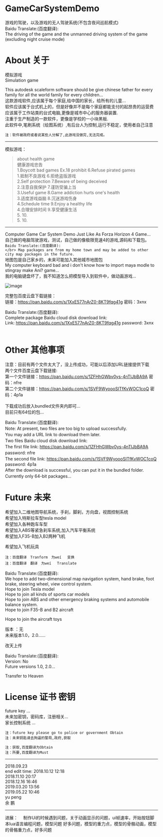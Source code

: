 # GameCarSystemDemo
游戏的驾驶，以及游戏的无人驾驶系统(不包含夜间巡航模式)                                                  </br>
Baidu Translate:(百度翻译):　                                                                        </br>
The driving of the game and the unmanned driving system of the game (excluding night cruise mode)   </br>

# About 关于

模拟游戏</br>
Simulation game</br>

This autodesk scaleform software should be give chinese father for every family for all the world family for every children...</br>
这款游戏软件,应该属于每个家庭,给中国的家长，给所有的儿童...</br>
软件应该属于台式机上的，但是好像并不是每个家庭都能支付的起昂贵的运营费</br>
应该属于工作站类的台式电脑,更像是城市中心的服务器装置.</br>
注重于生产制造的一款软件，更像是学校的一小块黑板.</br>
此软件中,笔刷系统（绘图系统）,有后台人为控制,运行不稳定，使用者自己注意</br>

`注：软件被政府或者说某些人分解了,此游戏没做完,无法完成。`

-----------------------------------------------------------------------------------------------
模拟游戏：
>about health game   </br>
>健康游戏忠告          </br>
>1.Boycott bad games Ex.18 prohibit                          6.Refuse pirated games</br> 
>1.抵制不良游戏                                               6.拒绝盗版游戏</br> 
>2.Self protection                                           7.Beware of being deceived</br> 
>2.注意自我保护                                               7.谨防受骗上当</br> 
>3.Useful game                                               8.Game addiction hurts one's health</br> 
>3.适度游戏益脑                                               8.沉迷游戏伤身</br> 
>4.Schedule time                                             9.Enjoy a healthy life</br> 
>4.合理安排时间                                               9.享受健康生活</br> 
>5.                                                         10.           </br> 
>5.                                                         10.           </br> 
----------------------------------------------------------------------------------------------------

Computer Game Car System Demo Just Like As Forza Horizon 4 Game... </br>
自己做的电脑驾驶游戏，测试，自己做的像极限竞速4的游戏,源码和下载包。 </br>
`Baidu Translate:(百度翻译):                                        </br>
Map packages are from my home town and may be added to other city map packages in the future.`</br>
地图包是自己家乡的，未来可能加入其他城市地图包</br>
My computer keyboard bad and i don't know how to import maya modle to stingray make Ani? game...</br>
我的电脑键盘坏了，我不知道怎么把模型导入到软件中，做动画游戏...</br>

![image](https://github.com/qizhoward/GameCarSystemDemo/blob/master/make.PNG)

完整包百度云盘下载链接：                                                           </br> 
链接：https://pan.baidu.com/s/1XxE577nArZ0-8KT9fqg41g 密码：3xnx                  </br>

Baidu Translate:(百度翻译):　　        　                                        　</br>
Complete package Baidu cloud disk download link:                                  </br>
Link: https://pan.baidu.com/s/1XxE577nArZ0-8KT9fqg41g password: 3xnx            　</br>

# Other 其他事项

注意：目前有两个文件太大了，没上传成功，可能以后添加URL链接提供下载  </br>
两个文件百度云盘下载链接:                                                           </br>
第一个文件链接：https://pan.baidu.com/s/1ZFHhGWbv0ys-4nTlJbBA9A 密码：nfre          </br>
第二个文件链接：https://pan.baidu.com/s/1SVF9WyoooSITfKvWOC1coQ 密码：4p1a          </br>    
下载成功后放入bundled文件夹内即可...     </br>
目前只有64位的包...</br>



Baidu Translate:(百度翻译):　                                                              </br>
Note: At present, two files are too big to upload successfully.                       　   </br>
You may add a URL link to download them later.　　　　　　　　　　　　　　　　　　　　　　　   </br>
Two files Baidu cloud disk download link:　　　　　　　　　　　　　　　　　　　　　　　　　　   </br>
The first file link: https://pan.baidu.com/s/1ZFHhGWbv0ys-4nTlJbBA9A 　　password: nfre　    </br>
The second file link: https://pan.baidu.com/s/1SVF9WyoooSITfKvWOC1coQ 　　password: 4p1a    </br>
After the download is successful, you can put it in the bundled folder.　　　　　　　　　    </br>
Currently only 64-bit packages...　　　　　　　　　　　　　　　　　　　　　　　　　　　　　　    </br>



# Future 未来

希望加入二维地图导航系统，手刹，脚刹，方向盘，视图控制系统</br>
希望加入特斯拉车型tesla model </br>
希望加入各种跑车车型</br>
希望加入ABS等紧急刹车系统,加入汽车平衡系统</br>
希望加入F35-B加入B2两种飞机</br>

希望加入飞机玩具</br>


`注：百度翻译　Tranform　为weí 　变换`　　　</br>
`注：百度翻译　翻译　为weí 　Translate`　　　</br>

Baidu Translate:(百度翻译):　　　                                                                                  </br>
We hope to add two-dimensional map navigation system, hand brake, foot brake, steering wheel, view control system.</br>
Hope to join Tesla model                                                                                          </br>
Hope to join all kinds of sports car models                                                                       </br>
Hope to join ABS and other emergency braking systems and automobile balance system.                               </br>
Hope to join F35-B and B2 aircraft                                                                                </br>

Hope to join the aircraft toys                                                                                    </br>



版本 ：无                      </br>
未来版本1.0，2.0......         </br>

改天上传                       </br>


Baidu Translate:(百度翻译):　  </br>
Version: No                   </br>
Future versions 1.0, 2.0...   </br>

Transfer to Heaven            </br>



# License 证书 密钥 

future key ...                                            </br>
未来加密钥，密码库，注册相关...                             </br>
家长控制系统 ...                                          </br>

`注：future key please go to police or government Obtain` </br>
`注：未来钥匙请去狗逼的警局,政府,获取`                       </br>

`注：获取,百度翻译为Obtain`                                </br>
`注：所要,百度翻译为Must`                                  </br>

----------------------------------------------------------------------------------------------------

2018.09.23 </br>
end edit time: 
               2018.10.12 12:18</br>
               2018.11.10 20:17</br>
               2018.12.16 16:46</br>
               2019.03.20 13:56</br>
               2019.05.22 10:46</br>
yu peng </br>
余 鹏 </br>

-----------------------------------------------------------------------------------------------
进展：
　制作Ui的时候遇到问题，关于动画显示的问题，ui帧速率，开始按钮脚本lua语言编程问题，模型问题
 好多问题，模型的重力点，模型的骨骼动画，模型的骨骼重力点，好多问题
